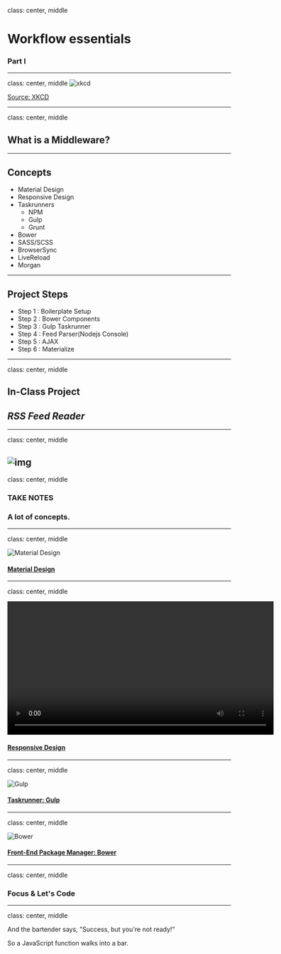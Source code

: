 class: center, middle

# Workflow essentials
### Part I

---
class: center, middle
![xkcd](https://imgs.xkcd.com/comics/workflow_2x.png)

[Source: XKCD](https://xkcd.com/1172/)

---
class: center, middle

## What is a Middleware?
---

## Concepts
- Material Design
- Responsive Design
- Taskrunners
	- NPM
	- Gulp
	- Grunt
- Bower
- SASS/SCSS
- BrowserSync
- LiveReload
- Morgan 

---
## Project Steps

- Step 1 : Boilerplate Setup
- Step 2 : Bower Components
- Step 3 : Gulp Taskrunner
- Step 4 : Feed Parser(Nodejs Console)
- Step 5 : AJAX
- Step 6 : Materialize

---
class: center, middle

## In-Class Project
## *RSS Feed Reader*

---
class: center, middle

![img](https://lh5.googleusercontent.com/0p05ULpn2jQjeho0tyh9YlL6tTNfkWRBF_ZCKc8k0gVazsoyPKkqNCEsncYAPZUaU1KOju7Ap-c=s640-h400-e365)
---
class: center, middle

### TAKE NOTES
### A lot of concepts. 

---
class: center, middle

![Material Design](http://assets.manualcreative.com/wp-content/uploads/2014/09/Google_Material-Design_10-2998x1998.jpg)

#### [Material Design](https://material.io/guidelines/material-design/introduction.html)

---
class: center, middle


<video  height="300" controls="controls" autoplay>
  <source type="video/webm" src="https://developers.google.com/web/fundamentals/design-and-ui/responsive/videos/resize.webm"></source>
  <p>Your browser does not support the video element.</p>
</video>

#### [Responsive Design](https://developers.google.com/web/fundamentals/design-and-ui/responsive/)

---
class: center, middle

![Gulp](https://engineroom.teamwork.com/wp-content/uploads/2015/11/a.png)

#### [Taskrunner: Gulp](http://gulpjs.com/)
---
class: center, middle

![Bower](https://bower.io/img/bower-logo.png)

#### [Front-End Package Manager: Bower](https://bower.io/)

---
class: center, middle


### Focus & Let's Code

---
class: center, middle

And the bartender says, "Success, but you're not ready!"

So a JavaScript function walks into a bar.